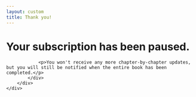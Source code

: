 ```yaml
---
layout: custom
title: Thank you!
---
```


<!-- /banner_bottom -->
<div class="main banner_bottom" id="article">
	<div class="clearfix"> </div>
	<div class="container">
		<div class="inner_sec_top_aglieits">
			<div class="banner_bottom_info">
				<h1>Your subscription has been paused.</h1>

				<p>You won't receive any more chapter-by-chapter updates, but you will still be notified when the entire book has been completed.</p>
			</div>
		</div>
	</div>
</div>





<div>

</div>
<div style="clear:both;"></div>

